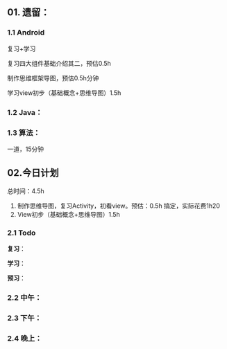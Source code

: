 ## 01. **遗留**：



### 1.1 Android

复习+学习

复习四大组件基础介绍其二，预估0.5h

制作思维框架导图，预估0.5h分钟

学习view初步（基础概念+思维导图）1.5h

### 1.2 Java：



### 1.3 算法：

一道，15分钟



## 02.今日计划

总时间：4.5h



1. 制作思维导图，复习Activity，初看view。预估：0.5h 搞定，实际花费1h20
1. View初步（基础概念+思维导图）1.5h

### 2.1 Todo

**复习**：

**学习**：

**预习**：



### 2.2 中午：



### 2.3 下午：





### 2.4 晚上：

